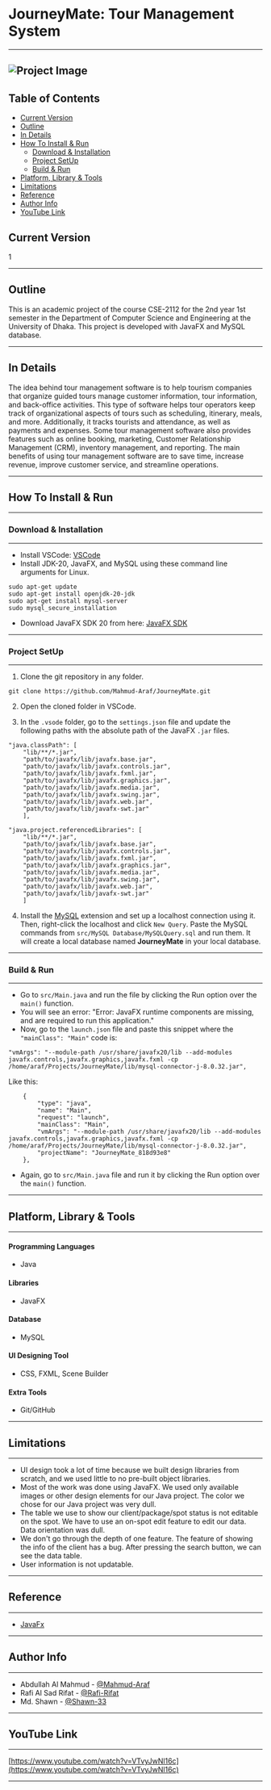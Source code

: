 # JourneyMate: Tour Management System
---
![Project Image](src/img/cover.jpeg)
---
## Table of Contents
- [Current Version](#current-version)
- [Outline](#outline)
- [In Details](#in-details)
- [How To Install & Run](#how-to-install--run)
  - [Download & Installation](#download--installation)
  - [Project SetUp](#project-setup)
  - [Build & Run](#build--run)
- [Platform, Library & Tools](#platform-library--tools)
- [Limitations](#limitations)
- [Reference](#reference)
- [Author Info](#author-info)
- [YouTube Link](#youtube-link)

## Current Version
1

---

## Outline
This is an academic project of the course CSE-2112 for the 2nd year 1st semester in the Department of Computer Science and Engineering at the University of Dhaka. This project is developed with JavaFX and MySQL database.

---

## In Details
The idea behind tour management software is to help tourism companies that organize guided tours manage customer information, tour information, and back-office activities. This type of software helps tour operators keep track of organizational aspects of tours such as scheduling, itinerary, meals, and more. Additionally, it tracks tourists and attendance, as well as payments and expenses. Some tour management software also provides features such as online booking, marketing, Customer Relationship Management (CRM), inventory management, and reporting. The main benefits of using tour management software are to save time, increase revenue, improve customer service, and streamline operations.

---

## How To Install & Run
---
### Download & Installation
---
- Install VSCode: [VSCode](https://code.visualstudio.com/download)
- Install JDK-20, JavaFX, and MySQL using these command line arguments for Linux.
~~~
sudo apt-get update
sudo apt-get install openjdk-20-jdk 
sudo apt-get install mysql-server
sudo mysql_secure_installation
~~~
- Download JavaFX SDK 20 from here: [JavaFX SDK](https://openjfx.io)
---

### Project SetUp
---
1. Clone the git repository in any folder.
```
git clone https://github.com/Mahmud-Araf/JourneyMate.git
```

2. Open the cloned folder in VSCode.

3. In the `.vsode` folder, go to the `settings.json` file and update the following paths with the absolute path of the JavaFX `.jar` files.
```
"java.classPath": [
    "lib/**/*.jar",
    "path/to/javafx/lib/javafx.base.jar",
    "path/to/javafx/lib/javafx.controls.jar",
    "path/to/javafx/lib/javafx.fxml.jar",
    "path/to/javafx/lib/javafx.graphics.jar",
    "path/to/javafx/lib/javafx.media.jar",
    "path/to/javafx/lib/javafx.swing.jar",
    "path/to/javafx/lib/javafx.web.jar",
    "path/to/javafx/lib/javafx-swt.jar"
    ],
```
```
"java.project.referencedLibraries": [
    "lib/**/*.jar",
    "path/to/javafx/lib/javafx.base.jar",
    "path/to/javafx/lib/javafx.controls.jar",
    "path/to/javafx/lib/javafx.fxml.jar",
    "path/to/javafx/lib/javafx.graphics.jar",
    "path/to/javafx/lib/javafx.media.jar",
    "path/to/javafx/lib/javafx.swing.jar",
    "path/to/javafx/lib/javafx.web.jar",
    "path/to/javafx/lib/javafx-swt.jar"
    ]
```

4. Install the [MySQL](https://marketplace.visualstudio.com/items?itemName=formulahendry.vscode-mysql) extension and set up a localhost connection using it. Then, right-click the localhost and click `New Query`. Paste the MySQL commands from `src/MySQL Database/MySQLQuery.sql` and run them. It will create a local database named **JourneyMate** in your local database.

---

### Build & Run
---
- Go to `src/Main.java` and run the file by clicking the Run option over the `main()` function.
- You will see an error: "Error: JavaFX runtime components are missing, and are required to run this application."
- Now, go to the `launch.json` file and paste this snippet where the `"mainClass": "Main"` code is:
```
"vmArgs": "--module-path /usr/share/javafx20/lib --add-modules javafx.controls,javafx.graphics,javafx.fxml -cp /home/araf/Projects/JourneyMate/lib/mysql-connector-j-8.0.32.jar",
```
Like this:
```
    {
        "type": "java",
        "name": "Main",
        "request": "launch",
        "mainClass": "Main",
        "vmArgs": "--module-path /usr/share/javafx20/lib --add-modules javafx.controls,javafx.graphics,javafx.fxml -cp /home/araf/Projects/JourneyMate/lib/mysql-connector-j-8.0.32.jar",
        "projectName": "JourneyMate_818d93e8"
    },
```
- Again, go to `src/Main.java` file and run it by clicking the Run option over the `main()` function.

---

## Platform, Library & Tools
---
#### Programming Languages

- Java

#### Libraries

- JavaFX

#### Database

- MySQL

#### UI Designing Tool

- CSS, FXML, Scene Builder

#### Extra Tools

- Git/GitHub

---

## Limitations
---
- UI design took a lot of time because we built design libraries from scratch, and we used little to no pre-built object libraries.
- Most of the work was done using JavaFX. We used only available images or other design elements for our Java project. The color we chose for our Java project was very dull.
- The table we use to show our client/package/spot status is not editable on the spot. We have to use an on-spot edit feature to edit our data. Data orientation was dull.
- We don't go through the depth of one feature. The feature of showing the info of the client has a bug. After pressing the search button, we can see the data table.
- User information is not updatable.

---

## Reference
---
- [JavaFx](https://openjfx.io/)

---

## Author Info
---
- Abdullah Al Mahmud - [@Mahmud-Araf](https://github.com/Mahmud-Araf)
- Rafi Al Sad Rifat - [@Rafi-Rifat](https://github.com/Rafi-Rifat)
- Md. Shawn - [@Shawn-33](https://github.com/Shawn-33)

---

## YouTube Link
---
[https://www.youtube.com/watch?v=VTvyJwNl16c](https://www.youtube.com/watch?v=VTvyJwNl16c)

---
